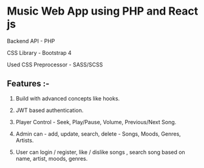 # Music Web App using PHP and React js

Backend API - PHP

CSS Library - Bootstrap 4

Used CSS Preprocessor - SASS/SCSS

## Features :-

1. Build with advanced concepts like hooks.

2. JWT based authentication.

3. Player Control - Seek, Play/Pause, Volume, Previous/Next Song.

4. Admin can - add, update, search, delete - Songs, Moods, Genres, Artists.

5. User can login / register, like / dislike songs , search song based on name, artist, moods, genres.
